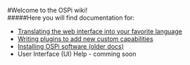 #Welcome to the OSPi wiki!<br/>
#####Here you will find documentation for:

- [Translating the web interface into your favorite language](https://github.com/Dan-in-CA/OSPi/wiki/Translation-doc)
- [Writing plugins to add new custom capabilities](https://github.com/Dan-in-CA/ospi_plugins/wiki)
- [Installing OSPi software (older docs)](http://rayshobby.net/mediawiki/index.php/Python_Interval_Program_for_OSPi)
- User Interface (UI) Help - comming soon